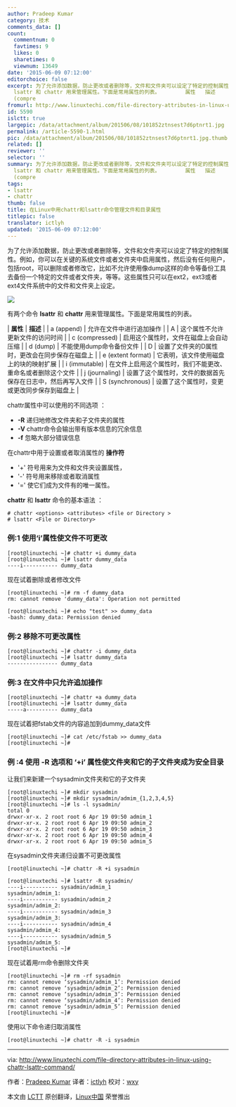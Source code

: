 ```yaml
---
author: Pradeep Kumar
category: 技术
comments_data: []
count:
  commentnum: 0
  favtimes: 9
  likes: 0
  sharetimes: 0
  viewnum: 13649
date: '2015-06-09 07:12:00'
editorchoice: false
excerpt: 为了允许添加数据，防止更改或者删除等，文件和文件夹可以设定了特定的控制属性。例如，你可以在关键的系统文件或者文件夹中启用属性，然后没有任何用户，包括root，可以删除或者修改它，比如不允许使用像dump这样的命令等备份工具去备份一个特定的文件或者文件夹，等等。这些属性只可以在ext2，ext3或者ext4文件系统中的文件和文件夹上设定。  有两个命令
  lsattr 和 chattr 用来管理属性。下面是常用属性的列表。        属性   描述     a (append)   允许在文件中进行追加操作     A   这个属性不允许更新文件的访问时间     c
  (compre
fromurl: http://www.linuxtechi.com/file-directory-attributes-in-linux-using-chattr-lsattr-command/
id: 5590
islctt: true
largepic: /data/attachment/album/201506/08/101852ztnsest7d6ptnrt1.jpg
permalink: /article-5590-1.html
pic: /data/attachment/album/201506/08/101852ztnsest7d6ptnrt1.jpg.thumb.jpg
related: []
reviewer: ''
selector: ''
summary: 为了允许添加数据，防止更改或者删除等，文件和文件夹可以设定了特定的控制属性。例如，你可以在关键的系统文件或者文件夹中启用属性，然后没有任何用户，包括root，可以删除或者修改它，比如不允许使用像dump这样的命令等备份工具去备份一个特定的文件或者文件夹，等等。这些属性只可以在ext2，ext3或者ext4文件系统中的文件和文件夹上设定。  有两个命令
  lsattr 和 chattr 用来管理属性。下面是常用属性的列表。        属性   描述     a (append)   允许在文件中进行追加操作     A   这个属性不允许更新文件的访问时间     c
  (compre
tags:
- lsattr
- chattr
thumb: false
title: 在Linux中用chattr和lsattr命令管理文件和目录属性
titlepic: false
translator: ictlyh
updated: '2015-06-09 07:12:00'
---
```


为了允许添加数据，防止更改或者删除等，文件和文件夹可以设定了特定的控制属性。例如，你可以在关键的系统文件或者文件夹中启用属性，然后没有任何用户，包括root，可以删除或者修改它，比如不允许使用像dump这样的命令等备份工具去备份一个特定的文件或者文件夹，等等。这些属性只可以在ext2，ext3或者ext4文件系统中的文件和文件夹上设定。


![](/data/attachment/album/201506/08/101852ztnsest7d6ptnrt1.jpg)


有两个命令 **lsattr** 和 **chattr** 用来管理属性。下面是常用属性的列表。




   | **属性** | **描述** |
| a (append) | 允许在文件中进行追加操作 |
| A | 这个属性不允许更新文件的访问时间 |
| c (compressed) | 启用这个属性时，文件在磁盘上会自动压缩 |
| d (dump) | 不能使用dump命令备份文件 |
| D | 设置了文件夹的D属性时，更改会在同步保存在磁盘上 |
| e (extent format) | 它表明，该文件使用磁盘上的块的映射扩展 |
| i (immutable) | 在文件上启用这个属性时，我们不能更改、重命名或者删除这个文件 |
| j (journaling) | 设置了这个属性时，文件的数据首先保存在日志中，然后再写入文件 |
| S (synchronous) | 设置了这个属性时，变更或更改同步保存到磁盘上 |


chattr属性中可以使用的不同选项 ：


* **-R** 递归地修改文件夹和子文件夹的属性
* **-V** chattr命令会输出带有版本信息的冗余信息
* **-f** 忽略大部分错误信息


在chattr中用于设置或者取消属性的 **操作符**


* '+' 符号用来为文件和文件夹设置属性，
* '-' 符号用来移除或者取消属性
* '=' 使它们成为文件有的唯一属性。


**chattr** 和 **lsattr** 命令的基本语法 ：



```
# chattr <options> <attributes> <file or Directory >
# lsattr <File or Directory>

```

### 例:1 使用‘i’属性使文件不可更改



```
[root@linuxtechi ~]# chattr +i dummy_data
[root@linuxtechi ~]# lsattr dummy_data
----i----------- dummy_data

```

现在试着删除或者修改文件



```
[root@linuxtechi ~]# rm -f dummy_data
rm: cannot remove 'dummy_data': Operation not permitted

[root@linuxtechi ~]# echo "test" >> dummy_data
-bash: dummy_data: Permission denied

```

### 例:2 移除不可更改属性



```
[root@linuxtechi ~]# chattr -i dummy_data
[root@linuxtechi ~]# lsattr dummy_data
---------------- dummy_data

```

### 例:3 在文件中只允许追加操作



```
[root@linuxtechi ~]# chattr +a dummy_data
[root@linuxtechi ~]# lsattr dummy_data
-----a---------- dummy_data

```

现在试着把fstab文件的内容追加到dummy\_data文件



```
[root@linuxtechi ~]# cat /etc/fstab >> dummy_data
[root@linuxtechi ~]#

```

### 例 :4 使用 -R 选项和 ‘+i’ 属性使文件夹和它的子文件夹成为安全目录


让我们来新建一个sysadmin文件夹和它的子文件夹



```
[root@linuxtechi ~]# mkdir sysadmin
[root@linuxtechi ~]# mkdir sysadmin/admim_{1,2,3,4,5}
[root@linuxtechi ~]# ls -l sysadmin/
total 0
drwxr-xr-x. 2 root root 6 Apr 19 09:50 admim_1
drwxr-xr-x. 2 root root 6 Apr 19 09:50 admim_2
drwxr-xr-x. 2 root root 6 Apr 19 09:50 admim_3
drwxr-xr-x. 2 root root 6 Apr 19 09:50 admim_4
drwxr-xr-x. 2 root root 6 Apr 19 09:50 admim_5

```

在sysadmin文件夹递归设置不可更改属性



```
[root@linuxtechi ~]# chattr -R +i sysadmin

[root@linuxtechi ~]# lsattr -R sysadmin/
----i----------- sysadmin/admim_1
sysadmin/admim_1:
----i----------- sysadmin/admim_2
sysadmin/admim_2:
----i----------- sysadmin/admim_3
sysadmin/admim_3:
----i----------- sysadmin/admim_4
sysadmin/admim_4:
----i----------- sysadmin/admim_5
sysadmin/admim_5:
[root@linuxtechi ~]#

```

现在试着用rm命令删除文件夹



```
[root@linuxtechi ~]# rm -rf sysadmin
rm: cannot remove ‘sysadmin/admim_1’: Permission denied
rm: cannot remove ‘sysadmin/admim_2’: Permission denied
rm: cannot remove ‘sysadmin/admim_3’: Permission denied
rm: cannot remove ‘sysadmin/admim_4’: Permission denied
rm: cannot remove ‘sysadmin/admim_5’: Permission denied
[root@linuxtechi ~]#

```

使用以下命令递归取消属性



```
[root@linuxtechi ~]# chattr -R -i sysadmin

```



---


via: <http://www.linuxtechi.com/file-directory-attributes-in-linux-using-chattr-lsattr-command/>


作者：[Pradeep Kumar](http://www.linuxtechi.com/author/pradeep/) 译者：[ictlyh](https://github.com/ictlyh) 校对：[wxy](https://github.com/wxy)


本文由 [LCTT](https://github.com/LCTT/TranslateProject) 原创翻译，[Linux中国](http://linux.cn/) 荣誉推出